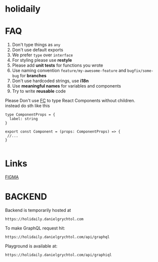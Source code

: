 # holidaily

# FAQ

1) Don't type things as `any`
2) Don't use default exports
3) We prefer `type` over `interface`
4) For styling please use <b>restyle</b>
5) Please add <b>unit tests</b> for functions you wrote
6) Use naming convention `feature/my-awesome-feature` and `bugfix/some-bug` for <b>branches</b>
7) Don't use hardcoded strings, use <b>i18n</b>
8) Use <b>meaningful names</b> for variables and components 
9) Try to write <b>reusable</b> code


Please Don't use [FC](https://fettblog.eu/typescript-react-why-i-dont-use-react-fc) to type React Components without children.
<br/>
instead do sth like this 
```tsx
type ComponentProps = {
  label: string
}

export const Component = (props: ComponentProps) => {
 //...
}


```


# Links 
[FIGMA](https://www.figma.com/file/LrAhsnwm7ZdUQPnKfjxfjz/Holidaily?node-id=0%3A1)



# BACKEND

Backend is temporarily hosted at

```
https://holidaily.danielgrychtol.com
```

To make GraphQL request hit:

```
https://holidaily.danielgrychtol.com/api/graphql
```

Playground is available at:

```
https://holidaily.danielgrychtol.com/api/graphiql
```
